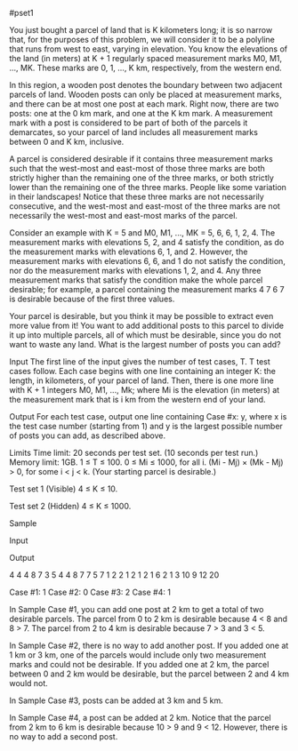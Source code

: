 #pset1

You just bought a parcel of land that is K kilometers long; it is so narrow that, for the purposes of this problem, we will consider it to be a polyline that runs from west to east, varying in elevation. You know the elevations of the land (in meters) at K + 1 regularly spaced measurement marks M0, M1, ..., MK. These marks are 0, 1, ..., K km, respectively, from the western end.

In this region, a wooden post denotes the boundary between two adjacent parcels of land. Wooden posts can only be placed at measurement marks, and there can be at most one post at each mark. Right now, there are two posts: one at the 0 km mark, and one at the K km mark. A measurement mark with a post is considered to be part of both of the parcels it demarcates, so your parcel of land includes all measurement marks between 0 and K km, inclusive.

A parcel is considered desirable if it contains three measurement marks such that the west-most and east-most of those three marks are both strictly higher than the remaining one of the three marks, or both strictly lower than the remaining one of the three marks. People like some variation in their landscapes! Notice that these three marks are not necessarily consecutive, and the west-most and east-most of the three marks are not necessarily the west-most and east-most marks of the parcel.

Consider an example with K = 5 and M0, M1, ..., MK = 5, 6, 6, 1, 2, 4. The measurement marks with elevations 5, 2, and 4 satisfy the condition, as do the measurement marks with elevations 6, 1, and 2. However, the measurement marks with elevations 6, 6, and 1 do not satisfy the condition, nor do the measurement marks with elevations 1, 2, and 4. Any three measurement marks that satisfy the condition make the whole parcel desirable; for example, a parcel containing the measurement marks 4 7 6 7 is desirable because of the first three values.

Your parcel is desirable, but you think it may be possible to extract even more value from it! You want to add additional posts to this parcel to divide it up into multiple parcels, all of which must be desirable, since you do not want to waste any land. What is the largest number of posts you can add?

Input
The first line of the input gives the number of test cases, T. T test cases follow. Each case begins with one line containing an integer K: the length, in kilometers, of your parcel of land. Then, there is one more line with K + 1 integers M0, M1, ..., Mk; where Mi is the elevation (in meters) at the measurement mark that is i km from the western end of your land.

Output
For each test case, output one line containing Case #x: y, where x is the test case number (starting from 1) and y is the largest possible number of posts you can add, as described above.

Limits
Time limit: 20 seconds per test set. (10 seconds per test run.)
Memory limit: 1GB.
1 ≤ T ≤ 100.
0 ≤ Mi ≤ 1000, for all i.
(Mi - Mj) × (Mk - Mj) > 0, for some i < j < k. (Your starting parcel is desirable.)

Test set 1 (Visible)
4 ≤ K ≤ 10.

Test set 2 (Hidden)
4 ≤ K ≤ 1000.

Sample

Input

Output

4
4
4 8 7 3 5
4
4 8 7 7 5
7
1 2 2 1 2 1 2 1
6
2 1 3 10 9 12 20


Case #1: 1
Case #2: 0
Case #3: 2
Case #4: 1


In Sample Case #1, you can add one post at 2 km to get a total of two desirable parcels. The parcel from 0 to 2 km is desirable because 4 < 8 and 8 > 7. The parcel from 2 to 4 km is desirable because 7 > 3 and 3 < 5.

In Sample Case #2, there is no way to add another post. If you added one at 1 km or 3 km, one of the parcels would include only two measurement marks and could not be desirable. If you added one at 2 km, the parcel between 0 and 2 km would be desirable, but the parcel between 2 and 4 km would not.

In Sample Case #3, posts can be added at 3 km and 5 km.

In Sample Case #4, a post can be added at 2 km. Notice that the parcel from 2 km to 6 km is desirable because 10 > 9 and 9 < 12. However, there is no way to add a second post.
